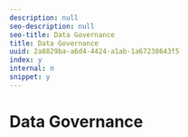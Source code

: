 ```yaml
---
description: null
seo-description: null
seo-title: Data Governance
title: Data Governance
uuid: 2a8829ba-a6d4-4424-a1ab-1a67238643f5
index: y
internal: n
snippet: y
---
```


# Data Governance


